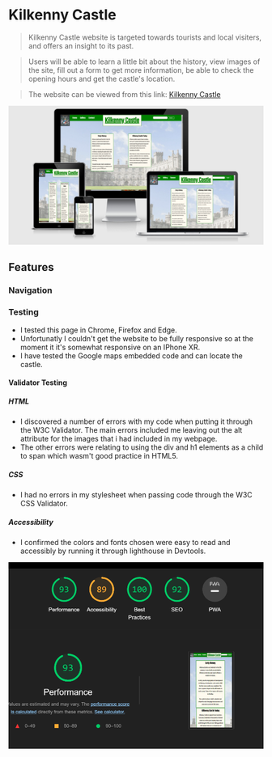 # Kilkenny Castle

>Kilkenny Castle website is targeted towards tourists and local visiters, and offers an insight to its past.

>Users will be able to learn a little bit about the history, view images of the site, fill out a form to get more information, be able to check the opening hours and get the castle's location.

>The website can be viewed from this link: [Kilkenny Castle](https://stephenivan93.github.io/Kilkenny-Castle/)

 ![Alt text](/assets/images/check-response.PNG)

 ## Features

 ### Navigation

 ### Testing
 - I tested this page in Chrome, Firefox and Edge.
 - Unfortunatly I couldn't get the website to be fully responsive so at the moment it it's somewhat responsive on an IPhone XR.
 - I have tested the Google maps embedded code and can locate the castle.

#### Validator Testing
>
##### HTML 
- I discovered a number of errors with my code when putting it through the W3C Validator. The main errors included me leaving out the alt attribute for the images that i had included in my webpage.
- The other errors were relating to using the div and h1 elements as a child to span which wasm't good practice in HTML5.
>
##### CSS
- I had no errors in my stylesheet when passing code through the W3C CSS Validator.
>
##### Accessibility
- I confirmed the colors and fonts chosen were easy to read and accessibly by running it through lighthouse in Devtools.  
>
 ![Alt text](/assets/images/lighthouse_report.PNG)
 >
 